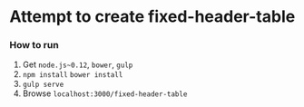 Attempt to create fixed-header-table
=======================

### How to run

1. Get `node.js~0.12`, `bower`, `gulp`
1. `npm install` `bower install`
1. `gulp serve`
1. Browse `localhost:3000/fixed-header-table`
